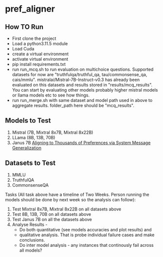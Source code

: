 # pref_aligner

## How TO Run
* First clone the project
* Load a python3.11.5 module
* Load Cuda
* create a virtual environment
* activate virtual environment
* pip install requirements.txt
* run run_mcq.sh to run evaluation on multichoice questions. Supported datasets for now are "truthfulqa/truthful_qa, tau/commonsense_qa, cais/mmlu". mistralai/Mistral-7B-Instruct-v0.3 has already been evaluated on this datasets and results stored in "results/mcq_results". You can start by evaluating other models probably higher mistral models or llama models etc to see how things. 
* run run_merge.sh with same dataset and model path used in above to aggregate results. folder_path here should be "mcq_results".


## Models to Test
1. Mistral (7B, Mixtral 8x7B, Mixtral 8x22B)
2. LLama (8B, 13B, 70B)
3. Janus 7B [Aligning to Thousands of Preferences via System Message Generalization](https://arxiv.org/abs/2405.17977)

## Datasets to Test
1. MMLU
2. TruthfulQA
3. CommonsenseQA

Tasks (All task above have a timeline of Two Weeks. Person running the models should be done by next week so the analysis can follow):
1. Test Mixtral 8x7B, Mixtral 8x22B on all datasets above
2. Test 8B, 13B, 70B on all datasets above
3. Test Janus 7B on all the datasets above
4. Analyse Results -
   * Do both quantitative (see models accuracies and plot results) and
   * qualitative analysis. That is probe individual failure cases and make conclusions.
   * Do inter model analysis - any instances that continously fail across all models?
